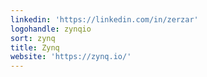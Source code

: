 ```yaml
---
linkedin: 'https://linkedin.com/in/zerzar'
logohandle: zynqio
sort: zynq
title: Zynq
website: 'https://zynq.io/'
---
```

